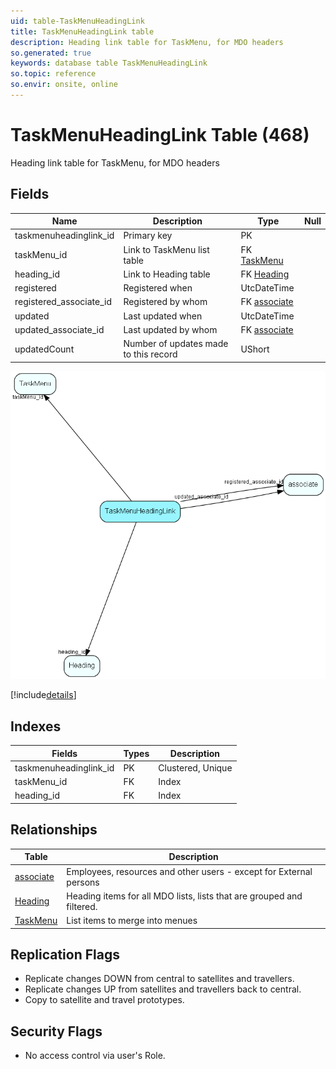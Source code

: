 ```yaml
---
uid: table-TaskMenuHeadingLink
title: TaskMenuHeadingLink table
description: Heading link table for TaskMenu, for MDO headers
so.generated: true
keywords: database table TaskMenuHeadingLink
so.topic: reference
so.envir: onsite, online
---
```


# TaskMenuHeadingLink Table (468)

Heading link table for TaskMenu, for MDO headers

## Fields

| Name | Description | Type | Null |
|------|-------------|------|:----:|
|taskmenuheadinglink\_id|Primary key|PK| |
|taskMenu\_id|Link to TaskMenu list table|FK [TaskMenu](taskmenu.md)| |
|heading\_id|Link to Heading table|FK [Heading](heading.md)| |
|registered|Registered when|UtcDateTime| |
|registered\_associate\_id|Registered by whom|FK [associate](associate.md)| |
|updated|Last updated when|UtcDateTime| |
|updated\_associate\_id|Last updated by whom|FK [associate](associate.md)| |
|updatedCount|Number of updates made to this record|UShort| |


![TaskMenuHeadingLink table relationship diagram](./media/TaskMenuHeadingLink.png)

[!include[details](./includes/taskmenuheadinglink.md)]

## Indexes

| Fields | Types | Description |
|--------|-------|-------------|
|taskmenuheadinglink\_id |PK |Clustered, Unique |
|taskMenu\_id |FK |Index |
|heading\_id |FK |Index |

## Relationships

| Table|  Description |
|------|-------------|
|[associate](associate.md)  |Employees, resources and other users - except for External persons |
|[Heading](heading.md)  |Heading items for all MDO lists, lists that are grouped and filtered. |
|[TaskMenu](taskmenu.md)  |List items to merge into menues |


## Replication Flags

* Replicate changes DOWN from central to satellites and travellers.
* Replicate changes UP from satellites and travellers back to central.
* Copy to satellite and travel prototypes.

## Security Flags

* No access control via user's Role.

